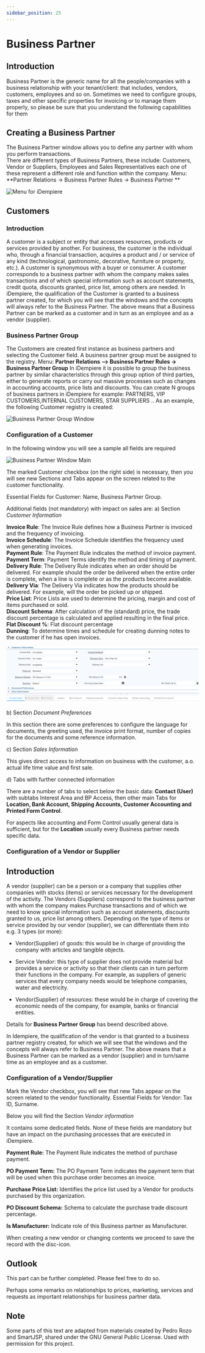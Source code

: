 ```yaml
---
sidebar_position: 25
---
```



# Business Partner

## Introduction
Business Partner is the generic name for all the people/companies with a business
relationship with your tenant/client: that includes, vendors, customers, employees
and so on. Sometimes we need to configure groups, taxes and other specific
properties for invoicing or to manage them properly, so please be sure that you
understand the following capabilities for them

## Creating a Business Partner
The Business Partner window allows you to define any partner with
whom you perform transactions.  
There are different types of Business Partners, these include: Customers, Vendor or
Suppliers, Employees and Sales Representatives each one of these represent a
different role and function within the company.
Menu: **Partner Relations -> Business Partner Rules -> Business Partner **  

![Menu for iDempiere](./PNGs/Menue_BusinessPartner.png)

## Customers

### Introduction

A customer is a subject or entity that accesses resources, products or services
provided by another. For business, the customer is the individual who, through a
financial transaction, acquires a product and / or
service of any kind (technological, gastronomic, decorative, furniture or property,
etc.). A customer is synonymous with a buyer or consumer.
A customer corresponds to a business partner with whom the company makes
sales transactions and of which special information such as account statements,
credit quota, discounts granted, price list, among others are needed. In
iDempiere, the qualification of the Customer is granted to a business
partner created, for which you will see that the windows and the concepts will
always refer to the Business Partner. The above means that a Business Partner can
be marked as a customer and in turn as an employee and as a vendor (supplier).

### Business Partner Group

The Customers are created first instance as business partners and selecting the
Customer field. A business partner group must be assigned to the registry.
Menu: **Partner Relations –> Business Partner Rules -> Business Partner Group**
In iDempiere it is possible to group the business partner by similar
characteristics through this group option of third parties, either to generate reports
or carry out massive processes such as changes in accounting
accounts, price lists and discounts.
You can create N groups of business partners in iDempiere for example:
PARTNERS, VIP CUSTOMERS,INTERNAL CUSTOMERS, STAR SUPPLIERS ..
As an example, the following Customer registry is created:


![Business Partner Group Window](./PNGs/BusinessPartnerGroup.png)

### Configuration of a Customer

In the following window you will see a sample all fields are required

![Business Partner Window Main](./PNGs/BusinessPartnerMain.png)

The marked Customer checkbox (on the right side) is necessary, then you will see new Sections and Tabs appear on the screen related to the customer functionality.

Essential Fields for Customer: Name, Business Partner Group.

Additional fields (not mandatory) with impact on sales are:
a) Section *Customer Information*

**Invoice Rule**: The Invoice Rule defines how a Business Partner is invoiced and the
frequency of invoicing.  
**Invoice Schedule**: The Invoice Schedule identifies the frequency used when
generating invoices.  
**Payment Rule**: The Payment Rule indicates the method of invoice payment.  
**Payment Term**: Payment Terms identify the method and timing of payment.  
**Delivery Rule**: The Delivery Rule indicates when an order should be delivered. For example should the order be delivered when the entire order is complete, when a line is complete or as the products become available.  
**Delivery Via**: The Delivery Via indicates how the products should be delivered. For example, will the order be picked up or shipped.  
**Price List**: Price Lists are used to determine the pricing, margin and cost of items purchased or sold.  
**Discount Schema**: After calculation of the (standard) price, the trade discount percentage is calculated and
applied resulting in the final price.  
**Flat Discount %**: Flat discount percentage   
**Dunning**: To determine times and schedule for creating dunning notes to the customer if he has open invoices.   

![Business Partner WindowPartCustomer](./PNGs/BP_CustomerInfos.png)

b) Section *Document Preferences* 

In this section there are some preferences to configure the language for documents, the greeting used, the invoice print format, number of copies for the documents and some reference information. 

c) Section *Sales Information*  

This gives direct access to information on business with the customer, a.o. actual life time value and first sale. 

d) Tabs with further connected information

There are a number of tabs to select below the basic data: **Contact (User)** with subtabs Interest Area and BP Access, then other main Tabs for **Location, Bank Account, Shipping Accounts, Customer Accounting and Printed Form Control**.

For aspects like accounting and Form Control usually general data is sufficient, but for the **Location** usually every Business partner needs specific data. 

### Configuration of a Vendor or Supplier

## Introduction

A vendor (supplier) can be a person or a company that supplies other companies with stocks (items) or services necessary for the development of the activity.
The Vendors (Suppliers) correspond to the business partner with whom the company makes Purchase transactions and of which we need to know special information such as account statements, discounts granted to us, price list among
others.
Depending on the type of items or service provided by our vendor (supplier), we can differentiate them into e.g. 3 types (or more):

- Vendor(Supplier) of goods: this would be in charge of providing the company with articles and tangible objects.

- Service Vendor: this type of supplier does not provide material but provides a service or activity so that their clients can in turn perform their functions in the company. For example, as suppliers of generic services that every company needs would be telephone companies, water and electricity.

- Vendor(Supplier) of resources: these would be in charge of covering the economic needs of the company, for example, banks or financial entities.

Details for **Business Partner Group** has beend described above.

In Idempiere, the qualification of the vendor is that granted to a business partner registry created, for which we will see that the windows and the concepts will always refer to Business Partner. The above means that a Business Partner can be marked as a vendor (supplier) and in turn/same time as an employee and as a customer.

### Configuration of a Vendor/Supplier

Mark the Vendor checkbox, you will see that new Tabs appear on the screen related to the vendor functionality.
Essential Fields for Vendor: Tax ID, Surname.

Below you will find the Section *Vendor information*

It contains some dedicated fields. None of these fields are mandatory but have an impact on the purchasing
processes that are executed in iDempiere.

**Payment Rule:** The Payment Rule indicates the method of purchase payment.

**PO Payment Term:** The PO Payment Term indicates the payment term that will be used when this purchase order becomes an invoice.

**Purchase Price List:** Identifies the price list used by a Vendor for products purchased by this organization.

**PO Discount Schema:** Schema to calculate the purchase trade discount percentage.

**Is Manufacturer:** Indicate role of this Business partner as Manufacturer.

When creating a new vendor or changing contents we proceed to save the record with the disc-icon.

## Outlook

This part can be further completed. Please feel free to do so.

Perhaps some remarks on relationships to prices, marketing, services and requests as important relationships for business partner data.

## Note
Some parts of this text are adapted from materials created by Pedro Rozo and SmartJSP, shared under the GNU General Public License. Used with permission for this project.
